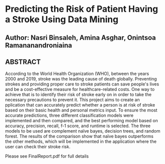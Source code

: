 # Predicting the Risk of Patient Having a Stroke Using Data Mining

## Author: Nasri Binsaleh, Amina Asghar, Onintsoa Ramananandroniaina

## ABSTRACT
According to the World Health Organization (WHO), between the years 2000 and 2019, stroke was the leading cause of death globally. Preventing strokes and providing proper care to stroke patients can save people's lives and be a cost-effective measure for healthcare-related costs. One way to achieve that is to identify their risk of stroke early on in order to take the necessary precautions to prevent it. This project aims to create an pplication that can accurately predict whether a person is at risk of stroke based on their basic health and personal metrics input. To ensure the most accurate predictions, three different classification models were implemented and then compared, and the best performing model based on accuracy, precision, recall, f-1 score, and runtime is selected. The three models to be used are complement naïve bayes, decision trees, and random forest. The results of the comparison show that naïve bayes outperforms the other methods, which will be implemented in the application where the user can check their stroke risk.

Please see FinalReport.pdf for full details
